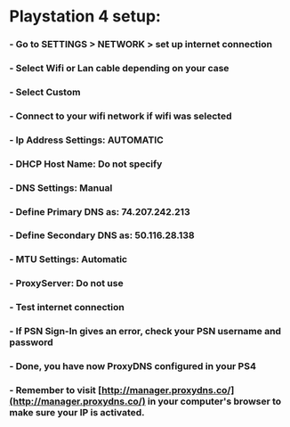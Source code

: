 
# Playstation 4 setup:

### - Go to SETTINGS > NETWORK > set up internet connection 

### - Select Wifi or Lan cable depending on your case

### - Select Custom 

### - Connect to your wifi network if wifi was selected

### - Ip Address Settings: AUTOMATIC

### - DHCP Host Name: Do not specify

### - DNS Settings: Manual

### - Define Primary DNS as: 74.207.242.213

### - Define Secondary DNS as: 50.116.28.138 

### - MTU Settings: Automatic

### - ProxyServer: Do not use

### - Test internet connection

### - If PSN Sign-In gives an error, check your PSN username and password

### - Done, you have now ProxyDNS configured in your PS4

### - Remember to visit [http://manager.proxydns.co/](http://manager.proxydns.co/) in your computer's browser to make sure your IP is activated.
